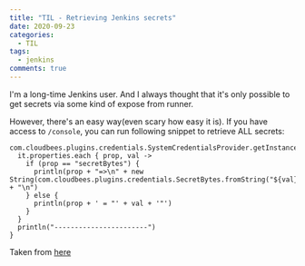 ```yaml
---
title: "TIL - Retrieving Jenkins secrets"
date: 2020-09-23
categories:
  - TIL
tags:
  - jenkins
comments: true
---
```


I'm a long-time Jenkins user. And I always thought that it's only possible to
get secrets via some kind of expose from runner.

However, there's an easy way(even scary how easy it is).
If you have access to `/console`, you can run following snippet to retrieve ALL
secrets:

```
com.cloudbees.plugins.credentials.SystemCredentialsProvider.getInstance().getCredentials().forEach{
  it.properties.each { prop, val ->
    if (prop == "secretBytes") {
      println(prop + "=>\n" + new String(com.cloudbees.plugins.credentials.SecretBytes.fromString("${val}").getPlainData()) + "\n")
    } else {
      println(prop + ' = "' + val + '"')
    }
  }
  println("-----------------------")
}
```

Taken from [here](https://devops.stackexchange.com/questions/2191/how-to-decrypt-jenkins-passwords-from-credentials-xml)
